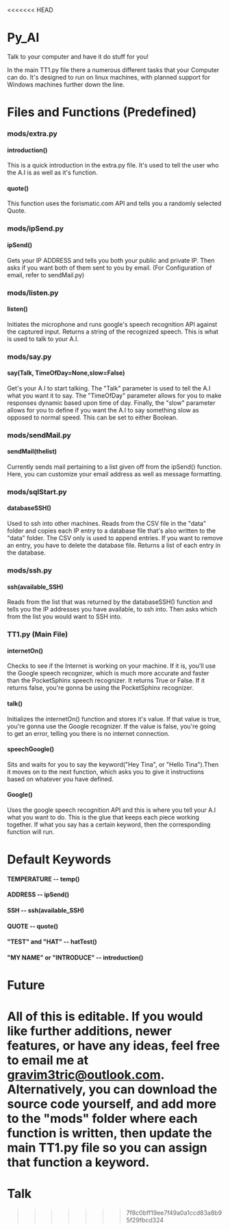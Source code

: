 <<<<<<< HEAD
# Py_AI
Talk to your computer and have it do stuff for you!

In the main TT1.py file there a numerous different tasks that your Computer can do. It's designed to run on linux machines, with planned support for Windows machines further down the line.

# Files and Functions (Predefined)
### mods/extra.py 
#### introduction()
This is a quick introduction in the extra.py file. It's used to tell the user who the A.I is as well as it's function.
#### quote()
This function uses the forismatic.com API and tells you a randomly selected Quote.

### mods/ipSend.py
#### ipSend()
Gets your IP ADDRESS and tells you both your public and private IP. Then asks if you want both of them sent to you by email. (For Configuration of email, refer to sendMail.py)

### mods/listen.py
#### listen()
Initiates the microphone and runs google's speech recognition API against the captured input. Returns a string of the recognized speech. This is what is used to talk to your A.I.

### mods/say.py
#### say(Talk, TimeOfDay=None,slow=False)
Get's your A.I to start talking. The "Talk" parameter is used to tell the A.I what you want it to say. The "TimeOfDay" parameter allows for you to make responses dynamic based upon time of day. Finally, the "slow" parameter allows for you to define if you want the A.I to say something slow as opposed to normal speed. This can be set to either Boolean.

### mods/sendMail.py
#### sendMail(thelist)
Currently sends mail pertaining to a list given off from the ipSend() function. Here, you can customize your email address as well as message formatting.

### mods/sqlStart.py
#### databaseSSH()
Used to ssh into other machines. Reads from the CSV file in the "data" folder and copies each IP entry to a database file that's also written to the "data" folder. The CSV only is used to append entries. If you want to remove an entry, you have to delete the database file. Returns a list of each entry in the database.

### mods/ssh.py
#### ssh(available_SSH)
Reads from the list that was returned by the databaseSSH() function and tells you the IP addresses you have available, to ssh into. Then asks which from the list you would want to SSH into.

### TT1.py (Main File)
#### internetOn() 
Checks to see if the Internet is working on your machine. If it is, you'll use the Google speech recognizer, which is much more accurate and faster than the PocketSphinx speech recognizer. It returns True or False. If it returns false, you're gonna be using the PocketSphinx recognizer.

#### talk()
Initializes the internetOn() function and stores it's value. If that value is true, you're gonna use the Google recognizer. If the value is false, you're going to get an error, telling you there is no internet connection.

#### speechGoogle()
Sits and waits for you to say the keyword("Hey Tina", or "Hello Tina").Then it moves on to the next function, which asks you to give it instructions based on whatever you have defined.

#### Google()
Uses the google speech recognition API and this is where you tell your A.I what you want to do. This is the glue that keeps each piece working together. If what you say has a certain keyword, then the corresponding function will run.

# Default Keywords
#### TEMPERATURE -- temp()
#### ADDRESS -- ipSend()
#### SSH -- ssh(available_SSH)
#### QUOTE -- quote()
#### "TEST" and "HAT" -- hatTest()
#### "MY NAME" or "INTRODUCE" -- introduction()

# Future
All of this is editable. If you would like further additions, newer features, or have any ideas, feel free to email me at gravim3tric@outlook.com. Alternatively, you can download the source code yourself, and add more to the "mods" folder where each function is written, then update the main TT1.py file so you can assign that function a keyword.
=======
# Talk
>>>>>>> 7f8c0bff19ee7f49a0a1ccd83a8b95f29fbcd324

